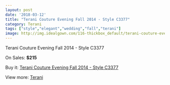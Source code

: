 ```yaml
---
layout: post
date: '2018-03-12'
title: "Terani Couture Evening Fall 2014 - Style C3377"
category: Terani
tags: ["style","elegant","wedding","fall","terani"]
image: http://img.idealgown.com/116-thickbox_default/terani-couture-evening-fall-2014-style-c3377.jpg
---
```

Terani Couture Evening Fall 2014 - Style C3377

On Sales: **$215**
<a href="https://www.idealgown.com/en/terani/46-terani-couture-evening-fall-2014-style-c3377.html"><amp-img layout="responsive" width="600" height="600" src="//img.idealgown.com/116-thickbox_default/terani-couture-evening-fall-2014-style-c3377.jpg" alt="Terani Couture Evening Fall 2014 - Style C3377 0" /></a>
<a href="https://www.idealgown.com/en/terani/46-terani-couture-evening-fall-2014-style-c3377.html"><amp-img layout="responsive" width="600" height="600" src="//img.idealgown.com/118-thickbox_default/terani-couture-evening-fall-2014-style-c3377.jpg" alt="Terani Couture Evening Fall 2014 - Style C3377 1" /></a>
<a href="https://www.idealgown.com/en/terani/46-terani-couture-evening-fall-2014-style-c3377.html"><amp-img layout="responsive" width="600" height="600" src="//img.idealgown.com/117-thickbox_default/terani-couture-evening-fall-2014-style-c3377.jpg" alt="Terani Couture Evening Fall 2014 - Style C3377 2" /></a>

Buy it: [Terani Couture Evening Fall 2014 - Style C3377](https://www.idealgown.com/en/terani/46-terani-couture-evening-fall-2014-style-c3377.html "Terani Couture Evening Fall 2014 - Style C3377")

View more: [Terani](https://www.idealgown.com/en/4-terani "Terani")